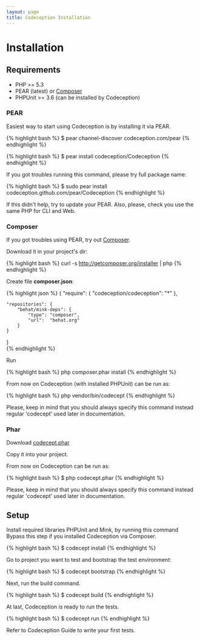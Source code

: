```yaml
---
layout: page
title: Codeception Installation
---
```


# Installation

## Requirements

* PHP >= 5.3
* PEAR (latest) or [Composer](http://getcomposer.org/download/)
* PHPUnit >= 3.6 (can be installed by Codeception)

### PEAR
Easiest way to start using Codeception is by installing it via PEAR.

{% highlight bash %}
$ pear channel-discover codeception.com/pear
{% endhighlight %}

{% highlight bash %}
$ pear install codeception/Codeception
{% endhighlight %}

If you got troubles running this command, please try full package name:

{% highlight bash %}
$ sudo pear install codeception.github.com/pear/Codeception
{% endhighlight %}

If this didn't help, try to update your PEAR.
Also, please, check you use the same PHP for CLI and Web.

### Composer

If you got troubles using PEAR, try out [Composer](http://getcomposer.org).

Download it in your project's dir:

{% highlight bash %}
curl -s http://getcomposer.org/installer | php
{% endhighlight %}

Create file __composer.json__:

{% highlight json %}
{
    "require": {
        "codeception/codeception":  "*"
    },

    "repositories": {
        "behat/mink-deps": {
            "type": "composer",
            "url":  "behat.org"
        }
    }
}    
{% endhighlight %}

Run 

{% highlight bash %}
php composer.phar install
{% endhighlight %}

From now on Codeception (with installed PHPUnit) can be run as:

{% highlight bash %}
php vendor/bin/codecept
{% endhighlight %}

Please, keep in mind that you should always specify this command instead regular 'codecept' used later in documentation.

### Phar

Download [codecept.phar](https://github.com/Codeception/Codeception/raw/master/package/codecept.phar)

Copy it into your project.

From now on Codeception can be run as:

{% highlight bash %}
$ php codecept.phar
{% endhighlight %}

Please, keep in mind that you should always specify this command instead regular 'codecept' used later in documentation.

## Setup

Install required libraries PHPUnit and Mink, by running this command
Bypass this step if you installed Codeception via Composer.

{% highlight bash %}
$ codecept install
{% endhighlight %}

Go to project you want to test and bootstrap the test environment:

{% highlight bash %}
$ codecept bootstrap
{% endhighlight %}

Next, run the build command.

{% highlight bash %}
$ codecept build
{% endhighlight %}

At last, Codeception is ready to run the tests.

{% highlight bash %}
$ codecept run
{% endhighlight %}

Refer to Codeception Guide to write your first tests.